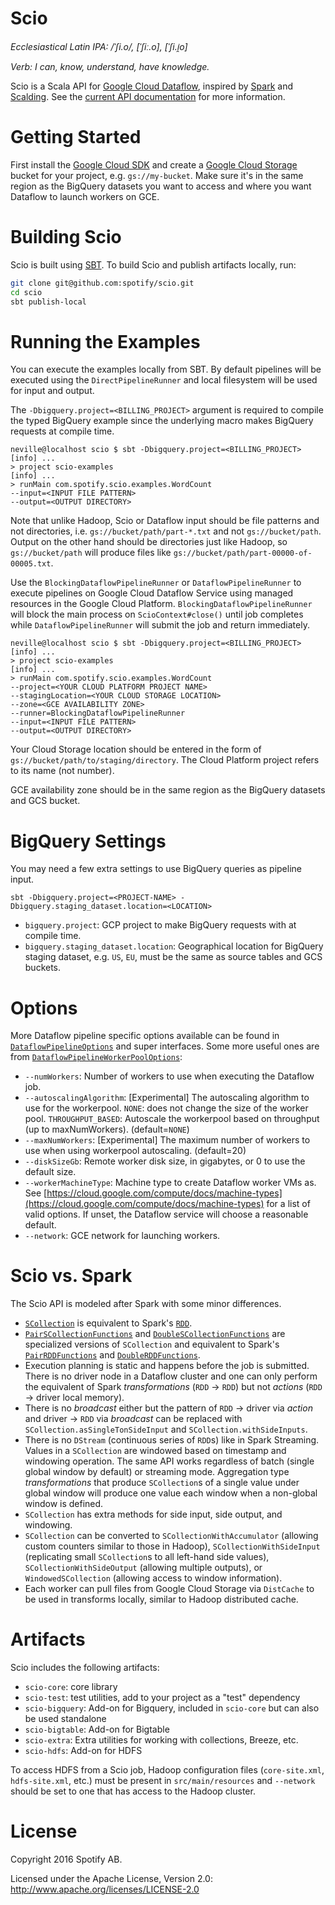 Scio
====

_Ecclesiastical Latin IPA: /ˈʃi.o/, [ˈʃiː.o], [ˈʃi.i̯o]_

_Verb: I can, know, understand, have knowledge._

Scio is a Scala API for [Google Cloud Dataflow](https://github.com/GoogleCloudPlatform/DataflowJavaSDK), inspired by [Spark](https://github.com/apache/spark) and [Scalding](https://github.com/twitter/scalding). See the [current API documentation](http://spotify.github.io/scio/) for more information.

# Getting Started

First install the [Google Cloud SDK](https://cloud.google.com/sdk/) and create a [Google Cloud Storage](https://cloud.google.com/storage/) bucket for your project, e.g. `gs://my-bucket`. Make sure it's in the same region as the BigQuery datasets you want to access and where you want Dataflow to launch workers on GCE.

# Building Scio

Scio is built using [SBT](http://www.scala-sbt.org/). To build Scio and publish artifacts locally, run:

```bash
git clone git@github.com:spotify/scio.git
cd scio
sbt publish-local
```

# Running the Examples

You can execute the examples locally from SBT. By default pipelines will be executed using the `DirectPipelineRunner` and local filesystem will be used for input and output.

The `-Dbigquery.project=<BILLING_PROJECT>` argument is required to compile the typed BigQuery example since the underlying macro makes BigQuery requests at compile time.

```
neville@localhost scio $ sbt -Dbigquery.project=<BILLING_PROJECT>
[info] ...
> project scio-examples
[info] ...
> runMain com.spotify.scio.examples.WordCount
--input=<INPUT FILE PATTERN>
--output=<OUTPUT DIRECTORY>
```

Note that unlike Hadoop, Scio or Dataflow input should be file patterns and not directories, i.e. `gs://bucket/path/part-*.txt` and not `gs://bucket/path`. Output on the other hand should be directories just like Hadoop, so `gs://bucket/path` will produce files like `gs://bucket/path/part-00000-of-00005.txt`.

Use the `BlockingDataflowPipelineRunner` or `DataflowPipelineRunner` to execute pipelines on Google Cloud Dataflow Service using managed resources in the Google Cloud Platform. `BlockingDataflowPipelineRunner` will block the main process on `ScioContext#close()` until job completes while `DataflowPipelineRunner` will submit the job and return immediately.

```
neville@localhost scio $ sbt -Dbigquery.project=<BILLING_PROJECT>
[info] ...
> project scio-examples
[info] ...
> runMain com.spotify.scio.examples.WordCount
--project=<YOUR CLOUD PLATFORM PROJECT NAME>
--stagingLocation=<YOUR CLOUD STORAGE LOCATION>
--zone=<GCE AVAILABILITY ZONE>
--runner=BlockingDataflowPipelineRunner
--input=<INPUT FILE PATTERN>
--output=<OUTPUT DIRECTORY>
```

Your Cloud Storage location should be entered in the form of `gs://bucket/path/to/staging/directory`. The Cloud Platform project refers to its name (not number).

GCE availability zone should be in the same region as the BigQuery datasets and GCS bucket.

# BigQuery Settings

You may need a few extra settings to use BigQuery queries as pipeline input.

```
sbt -Dbigquery.project=<PROJECT-NAME> -Dbigquery.staging_dataset.location=<LOCATION>
```

- `bigquery.project`: GCP project to make BigQuery requests with at compile time.
- `bigquery.staging_dataset.location`: Geographical location for BigQuery staging dataset, e.g. `US`, `EU`, must be the same as source tables and GCS buckets.

# Options

More Dataflow pipeline specific options available can be found in [`DataflowPipelineOptions`](https://cloud.google.com/dataflow/java-sdk/JavaDoc/com/google/cloud/dataflow/sdk/options/DataflowPipelineOptions) and super interfaces. Some more useful ones are from [`DataflowPipelineWorkerPoolOptions`](https://cloud.google.com/dataflow/java-sdk/JavaDoc/com/google/cloud/dataflow/sdk/options/DataflowPipelineWorkerPoolOptions):

- `--numWorkers`: Number of workers to use when executing the Dataflow job.
- `--autoscalingAlgorithm`: [Experimental] The autoscaling algorithm to use for the workerpool. `NONE`: does not change the size of the worker pool. `THROUGHPUT_BASED`: Autoscale the workerpool based on throughput (up to maxNumWorkers). (default=`NONE`)
- `--maxNumWorkers`: [Experimental] The maximum number of workers to use when using workerpool autoscaling. (default=20)
- `--diskSizeGb`: Remote worker disk size, in gigabytes, or 0 to use the default size.
- `--workerMachineType`: Machine type to create Dataflow worker VMs as. See [https://cloud.google.com/compute/docs/machine-types](https://cloud.google.com/compute/docs/machine-types) for a list of valid options. If unset, the Dataflow service will choose a reasonable default.
- `--network`: GCE network for launching workers.

# Scio vs. Spark

The Scio API is modeled after Spark with some minor differences.

- [`SCollection`](http://spotify.github.io/scio/#com.spotify.scio.values.SCollection) is equivalent to Spark's [`RDD`](https://spark.apache.org/docs/latest/api/scala/index.html#org.apache.spark.rdd.RDD).
- [`PairSCollectionFunctions`](http://spotify.github.io/scio/#com.spotify.scio.values.PairSCollectionFunctions) and [`DoubleSCollectionFunctions`](http://spotify.github.io/scio/#com.spotify.scio.values.DoubleSCollectionFunctions) are specialized versions of `SCollection` and equivalent to Spark's [`PairRDDFunctions`](https://spark.apache.org/docs/latest/api/scala/index.html#org.apache.spark.rdd.PairRDDFunctions) and [`DoubleRDDFunctions`](https://spark.apache.org/docs/latest/api/scala/index.html#org.apache.spark.rdd.DoubleRDDFunctions).
- Execution planning is static and happens before the job is submitted. There is no driver node in a Dataflow cluster and one can only perform the equivalent of Spark _transformations_ (`RDD` &rarr; `RDD`) but not _actions_ (`RDD` &rarr; driver local memory).
- There is no _broadcast_ either but the pattern of `RDD` &rarr; driver via _action_ and driver &rarr; `RDD` via _broadcast_ can be replaced with `SCollection.asSingleTonSideInput` and `SCollection.withSideInputs`.
- There is no `DStream` (continuous series of `RDD`s) like in Spark Streaming. Values in a `SCollection` are windowed based on timestamp and windowing operation. The same API works regardless of batch (single global window by default) or streaming mode. Aggregation type _transformations_ that produce `SCollection`s of a single value under global window will produce one value each window when a non-global window is defined.
- `SCollection` has extra methods for side input, side output, and windowing.
- `SCollection` can be converted to `SCollectionWithAccumulator` (allowing custom counters similar to those in Hadoop), `SCollectionWithSideInput` (replicating small `SCollection`s to all left-hand side values), `SCollectionWithSideOutput` (allowing multiple outputs), or `WindowedSCollection` (allowing access to window information).
- Each worker can pull files from Google Cloud Storage via `DistCache` to be used in transforms locally, similar to Hadoop distributed cache.

# Artifacts

Scio includes the following artifacts:

- `scio-core`: core library
- `scio-test`: test utilities, add to your project as a "test" dependency
- `scio-bigquery`: Add-on for Bigquery, included in `scio-core` but can also be used standalone
- `scio-bigtable`: Add-on for Bigtable
- `scio-extra`: Extra utilities for working with collections, Breeze, etc.
- `scio-hdfs`: Add-on for HDFS

To access HDFS from a Scio job, Hadoop configuration files (`core-site.xml`, `hdfs-site.xml`, etc.) must be present in `src/main/resources` and `--network` should be set to one that has access to the Hadoop cluster.

# License

Copyright 2016 Spotify AB.

Licensed under the Apache License, Version 2.0: http://www.apache.org/licenses/LICENSE-2.0
